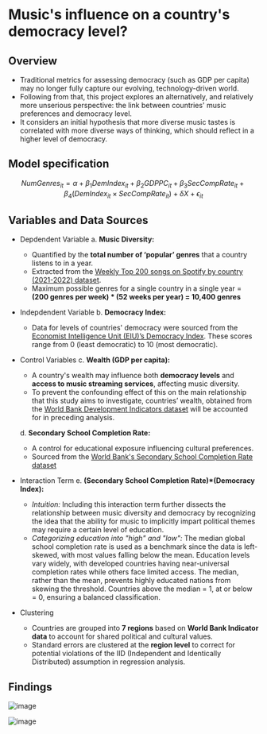 # Music's influence on a country's democracy level?

## Overview
- Traditional metrics for assessing democracy (such as GDP per capita) may no longer fully capture our evolving, technology-driven world.
- Following from that, this project explores an alternatively, and relatively more unserious perspective: the link between countries' music preferences and democracy level.
- It considers an initial hypothesis that more diverse music tastes is correlated with more diverse ways of thinking, which should reflect in a higher level of democracy.

## Model specification

$$
NumGenres_{it} = \alpha + \beta_1DemIndex_{it} + \beta_2GDPPC_{it} + \beta_3SecCompRate_{it} + \beta_4(DemIndex_{it} \times SecCompRate_{it}) + \delta X + \epsilon_{it}
$$

## Variables and Data Sources

- Depdendent Variable
  a. **Music Diversity:**
     - Quantified by the **total number of ‘popular’ genres** that a country listens to in a year.
     - Extracted from the [Weekly Top 200 songs on Spotify by country (2021-2022) dataset](https://www.kaggle.com/datasets/yelexa/spotify200).
     - Maximum possible genres for a single country in a single year = **(200 genres per week) * (52 weeks per year) = 10,400 genres**

- Indepdendent Variable
  b. **Democracy Index:**
     - Data for levels of countries' democracy were sourced from the [Economist Intelligence Unit (EIU)’s Democracy Index](https://data.worldbank.org/indicator/NY.GDP.PCAP.CD). These scores range from 0 (least democratic) to 10 (most democratic).
 
- Control Variables
  c. **Wealth (GDP per capita):**
     - A country's wealth may influence both **democracy levels** and **access to music streaming services**, affecting music diversity.
     - To prevent the confounding effect of this on the main relationship that this study aims to investigate, countries’ wealth, obtained from the [World Bank Development Indicators dataset](https://data.worldbank.org/indicator/NY.GDP.PCAP.CD) will be accounted for in preceding analysis.
       
  d. **Secondary School Completion Rate:**
     - A control for educational exposure influencing cultural preferences.
     - Sourced from the [World Bank's Secondary School Completion Rate dataset](https://data.worldbank.org/indicator/SE.SEC.CMPT.LO.ZS)  
 
- Interaction Term
  e. **(Secondary School Completion Rate)*(Democracy Index):**
     - *Intuition:* Including this interaction term further dissects the relationship between music diversity and democracy by recognizing the idea that the ability for music to implicitly impart political themes may require a certain level of education.
     - *Categorizing education into "high" and "low":* The median global school completion rate is used as a benchmark since the data is left-skewed, with most values falling below the mean. Education levels vary widely, with developed countries having near-universal completion rates while others face limited access. The median, rather than the mean, prevents highly educated nations from skewing the threshold. Countries above the median = 1, at or below = 0, ensuring a balanced classification.

- Clustering
  - Countries are grouped into **7 regions** based on **World Bank Indicator data** to account for shared political and cultural values.
  - Standard errors are clustered at the **region level** to correct for potential violations of the IID (Independent and Identically Distributed) assumption in regression analysis.  



## Findings

![image](https://github.com/user-attachments/assets/b618895f-2b8f-45f5-b7e2-f0ff286569f1)

![image](https://github.com/user-attachments/assets/fc0f2225-62ea-4d60-9971-b33c4ba331e1)








